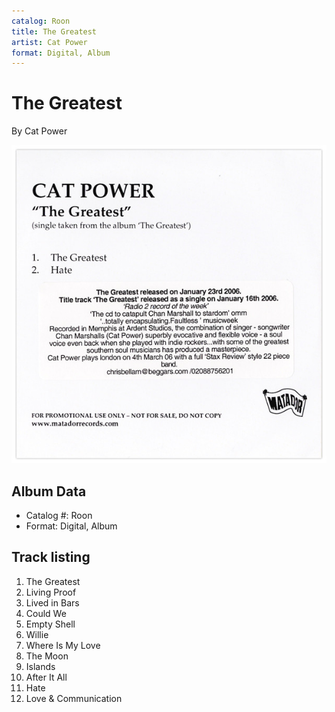 ```yaml
---
catalog: Roon
title: The Greatest
artist: Cat Power
format: Digital, Album
---
```


# The Greatest

By Cat Power

![](../../assets/albumcovers/Cat_Power-The_Greatest.png)

## Album Data

- Catalog #: Roon
- Format: Digital, Album


## Track listing


1. The Greatest
2. Living Proof
3. Lived in Bars
4. Could We
5. Empty Shell
6. Willie
7. Where Is My Love
8. The Moon
9. Islands
10. After It All
11. Hate
12. Love & Communication

